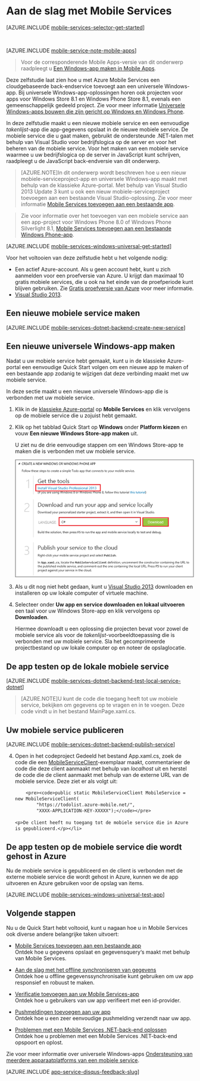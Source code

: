 <properties
    pageTitle="Aan de slag met Mobile Services voor universele Windows-apps | Microsoft Azure"
    description="Volg deze zelfstudie om aan de slag te gaan met Azure Mobile Services voor ontwikkeling van universele Windows-apps in C#."
    services="mobile-services"
    documentationCenter="windows"
    authors="ggailey777"
    manager="erikre"
    editor=""/>

<tags
    ms.service="mobile-services"
    ms.workload="mobile"
    ms.tgt_pltfrm="mobile-windows"
    ms.devlang="dotnet"
    ms.topic="hero-article"
    ms.date="07/21/2016"
    ms.author="glenga"/>


# <a name="getting-started"> </a>Aan de slag met Mobile Services

[AZURE.INCLUDE [mobile-services-selector-get-started](../../includes/mobile-services-selector-get-started.md)]

&nbsp;

[AZURE.INCLUDE [mobile-service-note-mobile-apps](../../includes/mobile-services-note-mobile-apps.md)]
> Voor de corresponderende Mobile Apps-versie van dit onderwerp raadpleegt u [Een Windows-app maken in Mobile Apps](../app-service-mobile/app-service-mobile-windows-store-dotnet-get-started.md).

Deze zelfstudie laat zien hoe u met Azure Mobile Services een cloudgebaseerde back-endservice toevoegt aan een universele Windows-app. Bij universele Windows-app-oplossingen horen ook projecten voor apps voor Windows Store 8.1 en Windows Phone Store 8.1, evenals een gemeenschappelijk gedeeld project. Zie voor meer informatie [Universele Windows-apps bouwen die zijn gericht op Windows en Windows Phone](http://msdn.microsoft.com/library/windows/apps/xaml/dn609832.aspx).

In deze zelfstudie maakt u een nieuwe mobiele service en een eenvoudige *takenlijst*-app die app-gegevens opslaat in de nieuwe mobiele service. De mobiele service die u gaat maken, gebruikt de ondersteunde .NET-talen met behulp van Visual Studio voor bedrijfslogica op de server en voor het beheren van de mobiele service. Voor het maken van een mobiele service waarmee u uw bedrijfslogica op de server in JavaScript kunt schrijven, raadpleegt u de JavaScript back-endversie van dit onderwerp.

>[AZURE.NOTE]In dit onderwerp wordt beschreven hoe u een nieuw mobiele-serviceproject-app en universele Windows-app maakt met behulp van de klassieke Azure-portal. Met behulp van Visual Studio 2013 Update 3 kunt u ook een nieuw mobiele-serviceproject toevoegen aan een bestaande Visual Studio-oplossing. Zie voor meer informatie [Mobile Services toevoegen aan een bestaande app](mobile-services-dotnet-backend-windows-universal-dotnet-get-started-data.md).

>Zie voor informatie over het toevoegen van een mobiele service aan een app-project voor Windows Phone 8.0 of Windows Phone Silverlight 8.1, [Mobile Services toevoegen aan een bestaande Windows Phone-app](mobile-services-windows-phone-get-started-data.md).

[AZURE.INCLUDE [mobile-services-windows-universal-get-started](../../includes/mobile-services-windows-universal-get-started.md)]

Voor het voltooien van deze zelfstudie hebt u het volgende nodig:

* Een actief Azure-account. Als u geen account hebt, kunt u zich aanmelden voor een proefversie van Azure. U krijgt dan maximaal 10 gratis mobiele services, die u ook na het einde van de proefperiode kunt blijven gebruiken. Zie [Gratis proefversie van Azure](https://azure.microsoft.com/pricing/free-trial/?WT.mc_id=A0E0E5C02&amp;returnurl=http%3A%2F%2Fazure.microsoft.com%2Fen-us%2Fdocumentation%2Farticles%2Fmobile-services-dotnet-backend-windows-store-dotnet-get-started%2F) voor meer informatie.
* [Visual Studio 2013].

## Een nieuwe mobiele service maken

[AZURE.INCLUDE [mobile-services-dotnet-backend-create-new-service](../../includes/mobile-services-dotnet-backend-create-new-service.md)]

## Een nieuwe universele Windows-app maken

Nadat u uw mobiele service hebt gemaakt, kunt u in de klassieke Azure-portal een eenvoudige Quick Start volgen om een nieuwe app te maken of een bestaande app zodanig te wijzigen dat deze verbinding maakt met uw mobiele service.

In deze sectie maakt u een nieuwe universele Windows-app die is verbonden met uw mobiele service.

1. Klik in de [klassieke Azure-portal] op **Mobile Services** en klik vervolgens op de mobiele service die u zojuist hebt gemaakt.

2. Klik op het tabblad Quick Start op **Windows** onder **Platform kiezen** en vouw **Een nieuwe Windows Store-app maken** uit.

    U ziet nu de drie eenvoudige stappen om een Windows Store-app te maken die is verbonden met uw mobiele service.

    ![Mobile Services-stappen voor een snelle start](./media/mobile-services-dotnet-backend-windows-store-dotnet-get-started/mobile-quickstart-steps.png)

3. Als u dit nog niet hebt gedaan, kunt u [Visual Studio 2013] downloaden en installeren op uw lokale computer of virtuele machine.

4. Selecteer onder **Uw app en service downloaden en lokaal uitvoeren** een taal voor uw Windows Store-app en klik vervolgens op **Downloaden**.

    Hiermee downloadt u een oplossing die projecten bevat voor zowel de mobiele service als voor de _takenlijst_-voorbeeldtoepassing die is verbonden met uw mobiele service. Sla het gecomprimeerde projectbestand op uw lokale computer op en noteer de opslaglocatie.

## De app testen op de lokale mobiele service

[AZURE.INCLUDE [mobile-services-dotnet-backend-test-local-service-dotnet](../../includes/mobile-services-dotnet-backend-test-local-service-dotnet.md)]

>[AZURE.NOTE]U kunt de code die toegang heeft tot uw mobiele service, bekijken om gegevens op te vragen en in te voegen. Deze code vindt u in het bestand MainPage.xaml.cs.


## Uw mobiele service publiceren

[AZURE.INCLUDE [mobile-services-dotnet-backend-publish-service](../../includes/mobile-services-dotnet-backend-publish-service.md)]


<ol start="4">
<li><p>Open in het codeproject Gedeeld het bestand App.xaml.cs, zoek de code die een <a href="http://msdn.microsoft.com/library/Windowsazure/microsoft.windowsazure.mobileservices.mobileserviceclient.aspx" target="_blank">MobileServiceClient</a>-exemplaar maakt, commentarieer de code die deze client aanmaakt met behulp van <em>localhost</em> uit en herstel de code die de client aanmaakt met behulp van de externe URL van de mobiele service. Deze ziet er als volgt uit:</p>

        <pre><code>public static MobileServiceClient MobileService = new MobileServiceClient(
            "https://todolist.azure-mobile.net/",
            "XXXX-APPLICATION-KEY-XXXXX");</code></pre>

    <p>De client heeft nu toegang tot de mobiele service die in Azure is gepubliceerd.</p></li>
</ol>

## De app testen op de mobiele service die wordt gehost in Azure

Nu de mobiele service is gepubliceerd en de client is verbonden met de externe mobiele service die wordt gehost in Azure, kunnen we de app uitvoeren en Azure gebruiken voor de opslag van items.

[AZURE.INCLUDE [mobile-services-windows-universal-test-app](../../includes/mobile-services-windows-universal-test-app.md)]


## Volgende stappen
Nu u de Quick Start hebt voltooid, kunt u nagaan hoe u in Mobile Services ook diverse andere belangrijke taken uitvoert:

* [Mobile Services toevoegen aan een bestaande app][Aan de slag met gegevens]
  <br/>Ontdek hoe u gegevens opslaat en gegevensquery‘s maakt met behulp van Mobile Services.

* [Aan de slag met het offline synchroniseren van gegevens]
  <br/>Ontdek hoe u offline gegevenssynchronisatie kunt gebruiken om uw app responsief en robuust te maken.

* [Verificatie toevoegen aan uw Mobile Services-app ][Aan de slag met verificatie]
  <br/>Ontdek hoe u gebruikers van uw app verifieert met een id-provider.

* [Pushmeldingen toevoegen aan uw app][Aan de slag met pushmeldingen]
  <br/>Ontdek hoe u een zeer eenvoudige pushmelding verzendt naar uw app.

* [Problemen met een Mobile Services .NET-back-end oplossen]
  <br/> Ontdek hoe u problemen met een Mobile Services .NET-back-end opspoort en oplost.

Zie voor meer informatie over universele Windows-apps [Ondersteuning van meerdere apparaatplatforms van een mobiele service](mobile-services-how-to-use-multiple-clients-single-service.md#shared-vs).

[AZURE.INCLUDE [app-service-disqus-feedback-slug](../../includes/app-service-disqus-feedback-slug.md)]

<!-- Anchors. -->

<!-- Images. -->



<!-- URLs. -->
[Visual Studio 2013]: https://go.microsoft.com/fwLink/p/?LinkID=257546
[Aan de slag met gegevens]: mobile-services-dotnet-backend-windows-universal-dotnet-get-started-data.md
[Aan de slag met het offline synchroniseren van gegevens]: mobile-services-windows-store-dotnet-get-started-offline-data.md
[Aan de slag met verificatie]: mobile-services-dotnet-backend-windows-universal-dotnet-get-started-users.md
[Aan de slag met pushmeldingen]: mobile-services-dotnet-backend-windows-universal-dotnet-get-started-push.md
[Visual Studio Professional 2013]: https://go.microsoft.com/fwLink/p/?LinkID=257546
[Mobile Services SDK]: http://go.microsoft.com/fwlink/?LinkId=257545
[JavaScript en HTML]: mobile-services-win8-javascript/
[klassieke Azure-portal]: https://manage.windowsazure.com/
[Problemen met een Mobile Services .NET-back-end oplossen]: mobile-services-dotnet-backend-how-to-troubleshoot.md



<!--HONumber=ago16_HO4-->


